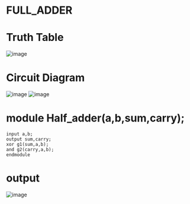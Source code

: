 # FULL_ADDER
# Truth Table
![image](https://github.com/RESMIRNAIR/FULL_ADDER/assets/154305926/02ead8f5-d958-4c89-ac51-368ca086cf41)
# Circuit Diagram
![image](https://github.com/RESMIRNAIR/FULL_ADDER/assets/154305926/418e00aa-ed19-4ab3-a413-bae9575bff0e)
![image](https://github.com/RESMIRNAIR/FULL_ADDER/assets/154305926/0c26fe47-d78c-43dd-ac0d-804e427a3bbc)
# module Half_adder(a,b,sum,carry);
```
input a,b;
output sum,carry;
xor g1(sum,a,b);
and g2(carry,a,b);
endmodule
```

# output
![image](https://github.com/Sairam1034/FULL_ADDER/assets/161026996/4a0b69b5-0ea3-479d-8e85-a2147f3aa911)

